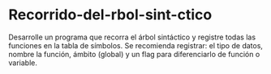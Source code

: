 # Recorrido-del-rbol-sint-ctico
Desarrolle un programa que recorra el árbol sintáctico y registre todas las funciones en la tabla de símbolos. Se recomienda registrar: el tipo de datos, nombre la función, ámbito (global) y un flag para diferenciarlo de función o variable.
